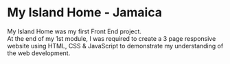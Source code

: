 # My Island Home - Jamaica
My Island Home was my first Front End project.  
At the end of my 1st module, I was required to create a 3 page responsive website using HTML, CSS &amp; JavaScript to demonstrate my understanding of the web development.

